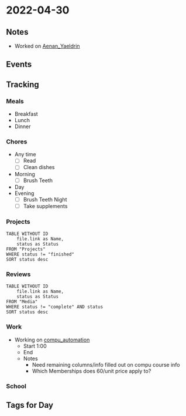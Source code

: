 # 2022-04-30
## Notes
- Worked on [Aenan_Yaeldrin](../DnD/CurseOfStrahd_gabby/Aenan_Yaeldrin.md)

## Events

## Tracking
### Meals
- Breakfast
- Lunch
- Dinner

### Chores
- Any time
	- [ ] Read
	- [ ] Clean dishes
- Morning
	- [ ] Brush Teeth
- Day
- Evening
	- [ ] Brush Teeth Night
	- [ ] Take supplements

### Projects
```dataview
TABLE WITHOUT ID
	file.link as Name,
	status as Status
FROM "Projects"
WHERE status != "finished"
SORT status desc
```

### Reviews
```dataview
TABLE WITHOUT ID
	file.link as Name,
	status as Status
FROM "Media"
WHERE status != "complete" AND status
SORT status desc
```

### Work
- Working on [compu_automation](../Projects/compu_automation.md)
	- Start 1:00
	- End 
	- Notes
		- Need remaining columns/info filled out on compu course info
		- Which Memberships does 60/unit price apply to?

### School

## Tags for Day